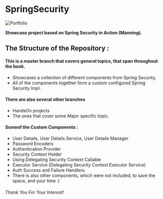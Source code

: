 # SpringSecurity

<img alt="Portfolio" src="https://miro.medium.com/max/788/1*OlgqUIhvl5-9dZISlZ2-yQ.jpeg" align="center"/>

**Showcase project based on Spring Security in Action (Manning).**

## The Structure of the Repository :
#### This is a master branch that covers general topics, that span throughout the book.
- Showcases a collection of different components from Spring Security.
- All of the components together form a custom configured Spring Security Impl.
#### There are also several other branches
- HandsOn projects
- The ones that cover some Major specific topic.
#### Someof the Custom Components :
- User Details, User Details Service, User Details Manager
- Password Encoders
- Authentication Provider
- Security Context Holder
- Using Delegating Security Context Callable
- Executor Service (Delegating Security Context Executor Service) 
- Auth Success and Failure Handlers.
- There is also other components, which were not included, to save the space, and your time :)

###### Thank You For Your Interest!
